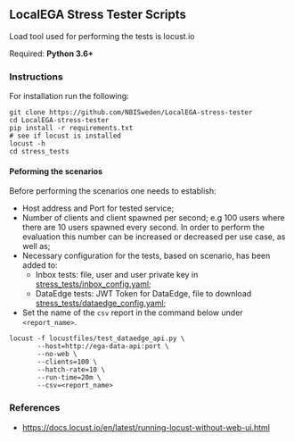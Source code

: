 ## LocalEGA Stress Tester Scripts

Load tool used for performing the tests is locust.io

Required: **Python 3.6+**

### Instructions

For installation run the following:
```
git clone https://github.com/NBISweden/LocalEGA-stress-tester
cd LocalEGA-stress-tester
pip install -r requirements.txt
# see if locust is installed
locust -h
cd stress_tests
```

#### Peforming the scenarios

Before performing the scenarios one needs to establish:
* Host address and Port for tested service;
* Number of clients and client spawned per second; e.g 100 users where there are 10 users spawned every second. In order to perform the evaluation this number can be increased or decreased per use case, as well as;
* Necessary configuration for the tests, based on scenario, has been added to:
  * Inbox tests: file, user and user private key in [stress_tests/inbox_config.yaml](stress_tests/inbox_config.yaml);
  * DataEdge tests: JWT Token for DataEdge, file to download [stress_tests/dataedge_config.yaml](stress_tests/dataedge_config.yaml);
* Set the name of the `csv` report in the command below under `<report_name>`.

```
locust -f locustfiles/test_dataedge_api.py \
       --host=http://ega-data-api:port \
       --no-web \
       --clients=100 \
       --hatch-rate=10 \
       --run-time=20m \
       --csv=<report_name>
```

### References

* https://docs.locust.io/en/latest/running-locust-without-web-ui.html